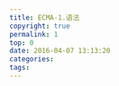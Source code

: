 ```yaml
---
title: ECMA-1.语法
copyright: true
permalink: 1
top: 0
date: 2016-04-07 13:13:20
categories:
tags:
---
```

